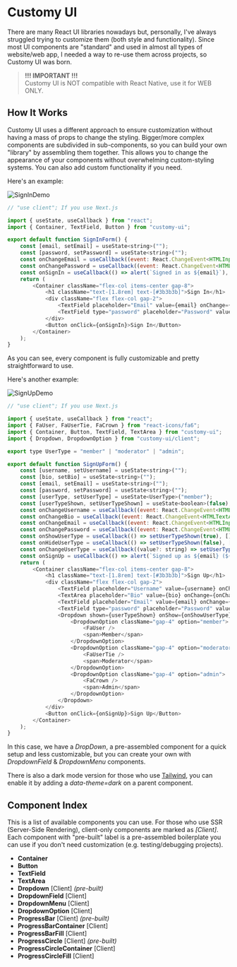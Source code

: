 # Customy UI

There are many React UI libraries nowadays but, personally, I've always struggled trying to customize them (both style and functionality). Since most UI components are "standard" and used in almost all types of website/web app, I needed a way to re-use them across projects, so Customy UI was born.

> **!!! IMPORTANT !!!**<br>
Customy UI is NOT compatible with React Native, use it for WEB ONLY.

## How It Works

Customy UI uses a different approach to ensure customization without having a mass of props to change the styling. Bigger/more complex components are subdivided in sub-components, so you can build your own "library" by assembling them together. This allows you to change the appearance of your components without overwhelming custom-styling systems. You can also add custom functionality if you need.

Here's an example:

![SignInDemo](https://imgur.com/ek7Q7DK.png)

```js
// "use client"; If you use Next.js

import { useState, useCallback } from "react";
import { Container, TextField, Button } from "customy-ui";

export default function SignInForm() {
    const [email, setEmail] = useState<string>("");
    const [password, setPassword] = useState<string>("");
    const onChangeEmail = useCallback((event: React.ChangeEvent<HTMLInputElement>) => setEmail(event.target.value), []);
    const onChangePassword = useCallback((event: React.ChangeEvent<HTMLInputElement>) => setPassword(event.target.value), []);
    const onSignIn = useCallback(() => alert(`Signed in as ${email}`), [email]);
    return (
        <Container className="flex-col items-center gap-8">
            <h1 className="text-[1.8rem] text-[#3b3b3b]">Sign In</h1>
            <div className="flex flex-col gap-2">
                <TextField placeholder="Email" value={email} onChange={onChangeEmail} />
                <TextField type="password" placeholder="Password" value={password} onChange={onChangePassword} />
            </div>
            <Button onClick={onSignIn}>Sign In</Button>
        </Container>
    );
}
```

As you can see, every component is fully customizable and pretty straightforward to use.

Here's another example:

![SignUpDemo](https://imgur.com/nnfeZQy.png)

```js
// "use client"; If you use Next.js

import { useState, useCallback } from "react";
import { FaUser, FaUserTie, FaCrown } from "react-icons/fa6";
import { Container, Button, TextField, TextArea } from "customy-ui";
import { Dropdown, DropdownOption } from "customy-ui/client";

export type UserType = "member" | "moderator" | "admin";

export default function SignUpForm() {
    const [username, setUsername] = useState<string>("");
    const [bio, setBio] = useState<string>("");
    const [email, setEmail] = useState<string>("");
    const [password, setPassword] = useState<string>("");
    const [userType, setUserType] = useState<UserType>("member");
    const [userTypeShown, setUserTypeShown] = useState<boolean>(false);
    const onChangeUsername = useCallback((event: React.ChangeEvent<HTMLInputElement>) => setUsername(event.target.value), []);
    const onChangeBio = useCallback((event: React.ChangeEvent<HTMLTextAreaElement>) => setBio(event.target.value), []);
    const onChangeEmail = useCallback((event: React.ChangeEvent<HTMLInputElement>) => setEmail(event.target.value), []);
    const onChangePassword = useCallback((event: React.ChangeEvent<HTMLInputElement>) => setPassword(event.target.value), []);
    const onShowUserType = useCallback(() => setUserTypeShown(true), []);
    const onHideUserType = useCallback(() => setUserTypeShown(false), []);
    const onChangeUserType = useCallback((value?: string) => setUserType(value as UserType), []);
    const onSignUp = useCallback(() => alert(`Signed up as ${email} (${username})`), [email, username]);
    return (
        <Container className="flex-col items-center gap-8">
            <h1 className="text-[1.8rem] text-[#3b3b3b]">Sign Up</h1>
            <div className="flex flex-col gap-2">
                <TextField placeholder="Username" value={username} onChange={onChangeUsername} />
                <TextArea placeholder="Bio" value={bio} onChange={onChangeBio} />
                <TextField placeholder="Email" value={email} onChange={onChangeEmail} />
                <TextField type="password" placeholder="Password" value={password} onChange={onChangePassword} />
                <Dropdown shown={userTypeShown} onShow={onShowUserType} onHide={onHideUserType} placeholder="User Type" value={userType} onChange={onChangeUserType}>
                    <DropdownOption className="gap-4" option="member">
                        <FaUser />
                        <span>Member</span>
                    </DropdownOption>
                    <DropdownOption className="gap-4" option="moderator">
                        <FaUserTie />
                        <span>Moderator</span>
                    </DropdownOption>
                    <DropdownOption className="gap-4" option="admin">
                        <FaCrown />
                        <span>Admin</span>
                    </DropdownOption>
                </Dropdown>
            </div>
            <Button onClick={onSignUp}>Sign Up</Button>
        </Container>
    );
}
```

In this case, we have a _DropDown_, a pre-assembled component for a quick setup and less customizable, but you can create your own with _DropdownField_ & _DropdownMenu_ components.

There is also a dark mode version for those who use [Tailwind](https://tailwindcss.com/docs/dark-mode#using-a-data-attribute), you can enable it by adding a _data-theme=dark_ on a parent component.

## Component Index

This is a list of available components you can use. For those who use SSR (Server-Side Rendering), client-only components are marked as _[Client]_. Each component with "pre-built" label is a pre-assembled boilerplate you can use if you don't need customization (e.g. testing/debugging projects).

- **Container**
- **Button**
- **TextField**
- **TextArea**
- **Dropdown** [Client] _(pre-built)_
- **DropdownField** [Client]
- **DropdownMenu** [Client]
- **DropdownOption** [Client]
- **ProgressBar** [Client] _(pre-built)_
- **ProgressBarContainer** [Client]
- **ProgressBarFill** [Client]
- **ProgressCircle** [Client] _(pre-built)_
- **ProgressCircleContainer** [Client]
- **ProgressCircleFill** [Client]
